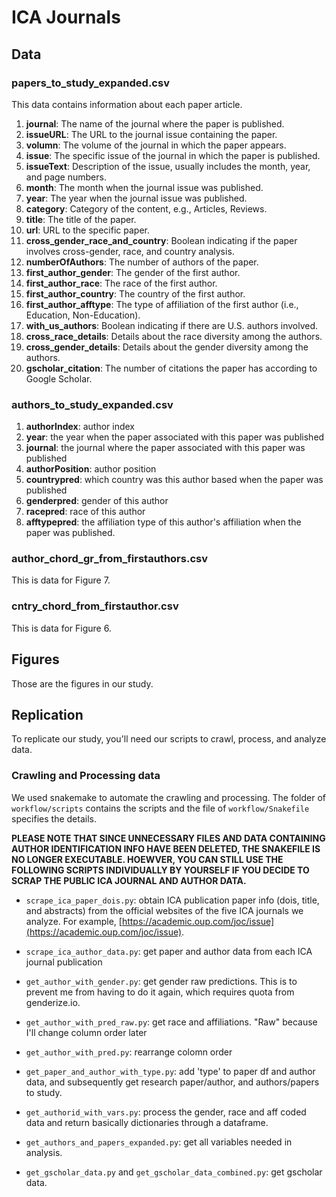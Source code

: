 # ICA Journals

## Data

### papers_to_study_expanded.csv

This data contains information about each paper article. 

1. **journal**: The name of the journal where the paper is published.
2. **issueURL**: The URL to the journal issue containing the paper.
3. **volumn**: The volume of the journal in which the paper appears.
4. **issue**: The specific issue of the journal in which the paper is published.
5. **issueText**: Description of the issue, usually includes the month, year, and page numbers.
6. **month**: The month when the journal issue was published.
7. **year**: The year when the journal issue was published.
8. **category**: Category of the content, e.g., Articles, Reviews.
9. **title**: The title of the paper.
10. **url**: URL to the specific paper.
11. **cross_gender_race_and_country**: Boolean indicating if the paper involves cross-gender, race, and country analysis.
12. **numberOfAuthors**: The number of authors of the paper.
13. **first_author_gender**: The gender of the first author.
14. **first_author_race**: The race of the first author.
15. **first_author_country**: The country of the first author.
16. **first_author_afftype**: The type of affiliation of the first author (i.e., Education, Non-Education).
17. **with_us_authors**: Boolean indicating if there are U.S. authors involved.
18. **cross_race_details**: Details about the race diversity among the authors.
19. **cross_gender_details**: Details about the gender diversity among the authors.
20. **gscholar_citation**: The number of citations the paper has according to Google Scholar.

### authors_to_study_expanded.csv

1. **authorIndex**: author index
2. **year**: the year when the paper associated with this paper was published
3. **journal**: the journal where the paper associated with this paper was published
4. **authorPosition**: author position
5. **countrypred**: which country was this author based when the paper was published
6. **genderpred**: gender of this author
7. **racepred**: race of this author
8. **afftypepred**: the affiliation type of this author's affiliation when the paper was published.

### author_chord_gr_from_firstauthors.csv 

This is data for Figure 7. 

### cntry_chord_from_firstauthor.csv

This is data for Figure 6. 

## Figures

Those are the figures in our study. 

## Replication

To replicate our study, you'll need our scripts to crawl, process, and analyze data. 

### Crawling and Processing data 

We used snakemake to automate the crawling and processing. The folder of `workflow/scripts` contains the scripts and the file of `workflow/Snakefile` specifies the details. 

**PLEASE NOTE THAT SINCE UNNECESSARY FILES AND DATA CONTAINING AUTHOR IDENTIFICATION INFO HAVE BEEN DELETED, THE SNAKEFILE IS NO LONGER EXECUTABLE. HOEWVER, YOU CAN STILL USE THE FOLLOWING SCRIPTS INDIVIDUALLY BY YOURSELF IF YOU DECIDE TO SCRAP THE PUBLIC ICA JOURNAL AND AUTHOR DATA.**

- `scrape_ica_paper_dois.py`: obtain ICA publication paper info (dois, title, and abstracts) from the official websites of the five ICA journals we analyze. For example, [https://academic.oup.com/joc/issue](https://academic.oup.com/joc/issue).

- `scrape_ica_author_data.py`: get paper and author data from each ICA journal publication

- `get_author_with_gender.py`: get gender raw predictions. This is to prevent me from having to do it again, which requires quota from genderize.io.

- `get_author_with_pred_raw.py`: get race and affiliations. "Raw" because I'll change column order later

- `get_author_with_pred.py`: rearrange colomn order

- `get_paper_and_author_with_type.py`: add 'type' to paper df and author data, and subsequently get research paper/author, and authors/papers to study. 

- `get_authorid_with_vars.py`: process the gender, race and aff coded data and return basically dictionaries through a dataframe. 

- `get_authors_and_papers_expanded.py`: get all variables needed in analysis.

- `get_gscholar_data.py` and `get_gscholar_data_combined.py`: get gscholar data.
